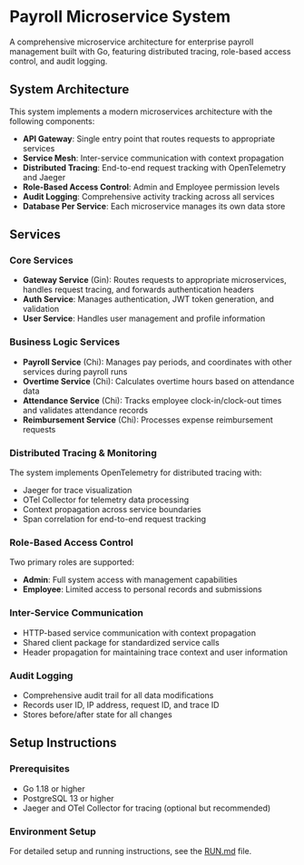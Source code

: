 # Payroll Microservice System

A comprehensive microservice architecture for enterprise payroll management built with Go, featuring distributed tracing, role-based access control, and audit logging.

## System Architecture

This system implements a modern microservices architecture with the following components:

- **API Gateway**: Single entry point that routes requests to appropriate services
- **Service Mesh**: Inter-service communication with context propagation
- **Distributed Tracing**: End-to-end request tracking with OpenTelemetry and Jaeger
- **Role-Based Access Control**: Admin and Employee permission levels
- **Audit Logging**: Comprehensive activity tracking across all services
- **Database Per Service**: Each microservice manages its own data store

## Services

### Core Services

- **Gateway Service** (Gin): Routes requests to appropriate microservices, handles request tracing, and forwards authentication headers
- **Auth Service**: Manages authentication, JWT token generation, and validation
- **User Service**: Handles user management and profile information

### Business Logic Services

- **Payroll Service** (Chi): Manages pay periods, and coordinates with other services during payroll runs
- **Overtime Service** (Chi): Calculates overtime hours based on attendance data
- **Attendance Service** (Chi): Tracks employee clock-in/clock-out times and validates attendance records
- **Reimbursement Service** (Chi): Processes expense reimbursement requests

### Distributed Tracing & Monitoring

The system implements OpenTelemetry for distributed tracing with:
- Jaeger for trace visualization
- OTel Collector for telemetry data processing
- Context propagation across service boundaries
- Span correlation for end-to-end request tracking

### Role-Based Access Control

Two primary roles are supported:
- **Admin**: Full system access with management capabilities
- **Employee**: Limited access to personal records and submissions

### Inter-Service Communication

- HTTP-based service communication with context propagation
- Shared client package for standardized service calls
- Header propagation for maintaining trace context and user information

### Audit Logging

- Comprehensive audit trail for all data modifications
- Records user ID, IP address, request ID, and trace ID
- Stores before/after state for all changes

## Setup Instructions

### Prerequisites

- Go 1.18 or higher
- PostgreSQL 13 or higher
- Jaeger and OTel Collector for tracing (optional but recommended)

### Environment Setup

For detailed setup and running instructions, see the [RUN.md](RUN.md) file.